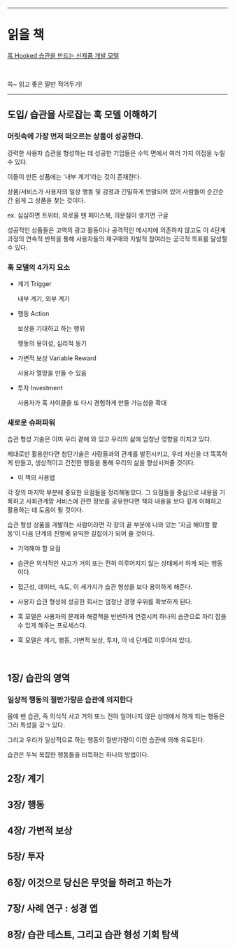 <hr>

# 읽을 책 

[훅 Hooked 습관을 만드는 신제품 개발 모델](hhttp://www.yes24.com/Product/UsedShopHub/Hub/15523319)

<br>

쓱~ 읽고 좋은 말만 적어두기!

<hr>

## 도입/ 습관을 사로잡는 훅 모델 이해하기

### 머릿속에 가장 먼저 떠오르는 상품이 성공한다.


강력한 사용자 습관을 형성하는 데 성공한 기업들은 수익 면에서 여러 가지 이점을 누릴 수 있다.

이들이 만든 상품에는 '내부 계기'라는 것이 존재한다.

상품/서비스가 사용자의 일상 행동 및 감정과 긴밀하게 연뎔되어 있어 사람들이 순간순간 쉽게 그 상품을 찾는 것이다. 

ex. 심심하면 트위터, 외로울 땐 페이스북, 의문점이 생기면 구글


성공적인 상품들은 고액의 광고 활동이나 공격적인 메시지에 의존하지 않고도 이 4단계 과정의 연속적 반복을 통해 사용자들의 재구매와 자발적 참여라는 궁극적 목표를 달성할 수 있다.


### 훅 모델의 4가지 요소

- 계기 Trigger

  내부 계기, 외부 계기

- 행동 Action

  보상을 기대하고 하는 행위
  
  행동의 용이성, 심리적 동기
  
- 가변적 보상 Variable Reward

  사용자 열망을 만들 수 있음
  
- 투자 Investment

  사용자가 훅 사이클을 또 다시 경험하게 만들 가능성을 확대

### 새로운 슈퍼파워

습관 형성 기술은 이미 우리 곁에 와 있고 우리의 삶에 엄청난 영향을 미치고 있다.

제대로만 활용한다면 첨단기술은 사람들과의 관계를 발전시키고, 우리 자신을 더 똑똑하게 만들고, 생상적이고 건전한 행동을 통해 우리의 삶을 향상시켜줄 것이다.


* 이 책의 사용법

각 장의 마지막 부분에 중요한 요점들을 정리해놓았다. 그 요점들을 중심으로 내용을 기록하고 사회관계망 서비스에 관련 정보를 공유한다면 책의 내용을 보다 깊게 이해하고 활용하는 데 도움이 될 것이다.

습관 형성 상품을 개발하는 사람이라면 각 장의 끝 부분에 나와 있는 '지금 해야할 활동'이 다음 단계의 진행에 유익한 길잡이가 되어 줄 것이다. 

* 기억해야 할 요점

- 습관은 의식적인 사고가 거의 또는 전혀 이루어지지 않는 상태에서 하게 되는 행동이다.

- 접근성, 데이터, 속도, 이 세가지가 습관 형성을 보다 용이하게 해준다.

- 사용자 습관 형성에 성공한 회사는 엄청난 경쟁 우위를 확보하게 된다.

- 훅 모델은 사용자의 문제와 해결책을 빈번하게 연결시켜 하나의 습관으로 자리 잡을 수 있게 해주는 프로세스다.

- 훅 모델은 계기, 행동, 가변적 보상, 투자, 이 네 단계로 이루어져 있다.

<br>

## 1장/ 습관의 영역

### 일상적 행동의 절반가량은 습관에 의지한다

몸에 밴 습관, 즉 의식적 사고 거의 또느 전혀 일어나지 않은 상태에서 하게 되는 행동은 그러 특성을 갖ㄱ 있다.

그리고 우리가 일상적으로 하는 행동의 절반가량이 이런 습관에 의해 유도된다.

습관은 두뇍 복잡한 행동들을 터득하는 하나의 방법이다.



## 2장/ 계기

## 3장/ 행동

## 4장/ 가변적 보상

## 5장/ 투자

## 6장/ 이것으로 당신은 무엇을 하려고 하는가

## 7장/ 사례 연구 : 성경 앱

## 8장/ 습관 테스트, 그리고 습관 형성 기회 탐색
